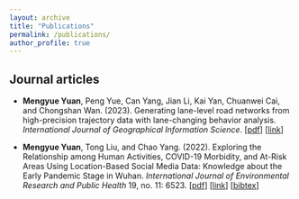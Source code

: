 ```yaml
---
layout: archive
title: "Publications"
permalink: /publications/
author_profile: true
---
```


Journal articles
------
- **Mengyue Yuan**, Peng Yue, Can Yang, Jian Li, Kai Yan, Chuanwei Cai, and Chongshan Wan. (2023). Generating lane-level road networks from high-precision trajectory data with lane-changing behavior analysis. *International Journal of Geographical Information Science*. [[pdf](http://mengyue-yuan.github.io/files/Generating_lane-level_road_networks.pdf)]  [[link](https://www.tandfonline.com/journals/tgis20)]

  
- **Mengyue Yuan**, Tong Liu, and Chao Yang. (2022). Exploring the Relationship among Human Activities, COVID-19 Morbidity, and At-Risk Areas Using Location-Based Social Media Data: Knowledge about the Early Pandemic Stage in Wuhan. *International Journal of Environmental Research and Public Health* 19, no. 11: 6523. [[pdf](http://mengyue-yuan.github.io/files/ijerph-19-06523.pdf)]  [[link](https://www.mdpi.com/1660-4601/19/11/6523)]  [[bibtex](http://mengyue-yuan.github.io/files/ijerph-v19-i11_20231111.bib)] 


